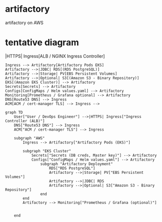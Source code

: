 # artifactory
artifactory on AWS


# tentative diagram
<!-- ````mermaid
graph TD
    User[User / DevOps Engineer] -->|HTTPS| Ingress[ALB / NGINX Ingress Controller]
    Ingress --> Artifactory[Artifactory Pods EKS]
    Artifactory -->|JDBC| RDS[(RDS PostgreSQL)]
    Artifactory -->|Storage| PV[EBS Persistent Volumes]
    Artifactory -->|Optional| S3[(Amazon S3 - Binary Repository)]
    EKS[(Amazon EKS Cluster)] --> Artifactory
    Secrets[Secrets] --> Artifactory
    Configs[ConfigMaps / Helm values.yaml] --> Artifactory
    Monitoring[Prometheus / Grafana optional] --> Artifactory
    DNS[Route53 DNS] --> Ingress
    ACM[ACM / cert-manager TLS] --> Ingress -->


````mermaid
graph TD
    User["User / DevOps Engineer"] -->|HTTPS| Ingress["Ingress Controller (ALB)"]
    DNS["Route53 DNS"] --> Ingress
    ACM["ACM / cert-manager TLS"] --> Ingress

    subgraph "AWS"
        Ingress --> Artifactory["Artifactory Pods (EKS)"]

        subgraph "EKS Cluster"
            Secrets["Secrets (DB creds, Master key)"] --> Artifactory
            Configs["ConfigMaps / Helm values.yaml"] --> Artifactory
                subgraph "Artifactory Deployment"
                    RDS["RDS PostgreSQL"]
                    Artifactory -->|Storage| PV["EBS Persistent Volumes"]
                    Artifactory -->|JDBC| RDS
                    Artifactory -->|Optional| S3["Amazon S3 - Binary Repository"]
                end
        end
        Artifactory --> Monitoring["Prometheus / Grafana (optional)"] 


    end
